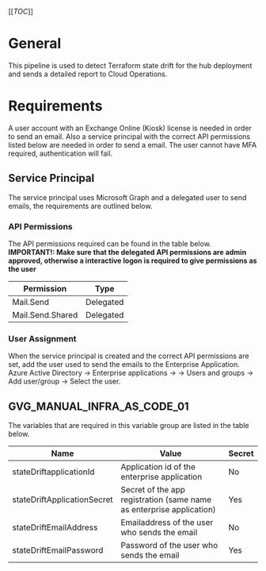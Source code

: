 [[_TOC_]]

# General
This pipeline is used to detect Terraform state drift for the hub deployment and sends a detailed report to Cloud Operations.

# Requirements
A user account with an Exchange Online (Kiosk) license is needed in order to send an email. Also a service principal with the correct API permissions listed below are needed in order to send a email. The user cannot have MFA required, authentication will fail.

## Service Principal
The service principal uses Microsoft Graph and a delegated user to send emails, the requirements are outlined below.

### API Permissions
The API permissions required can be found in the table below.
**IMPORTANT!: Make sure that the delegated API permissions are admin approved, otherwise a interactive logon is required to give permissions as the user**

| Permission       | Type      |
| ---------------- | --------- |
| Mail.Send        | Delegated |
| Mail.Send.Shared | Delegated |

### User Assignment
When the service principal is created and the correct API permissions are set, add the user used to send the emails to the Enterprise Application.
Azure Active Directory -> Enterprise applications -> <application used to send mail> -> Users and groups -> Add user/group -> Select the user.

## GVG_MANUAL_INFRA_AS_CODE_01
The variables that are required in this variable group are listed in the table below.

| Name                        | Value                                                                | Secret |
| --------------------------- | -------------------------------------------------------------------- | ------ |
| stateDriftapplicationId     | Application id of the enterprise application                         | No     |
| stateDriftApplicationSecret | Secret of the app registration (same name as enterprise application) | Yes    |
| stateDriftEmailAddress      | Emailaddress of the user who sends the email                         | No     |
| stateDriftEmailPassword     | Password of the user who sends the email                             | Yes    |
